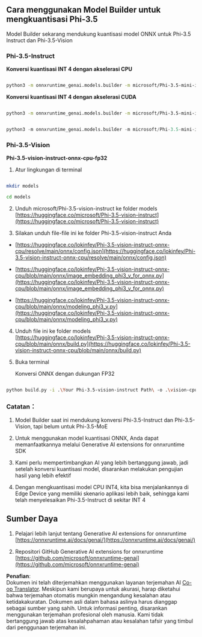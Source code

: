 <!--
CO_OP_TRANSLATOR_METADATA:
{
  "original_hash": "3bb9f5c926673593287eddc3741226cb",
  "translation_date": "2025-05-09T14:40:31+00:00",
  "source_file": "md/01.Introduction/04/UsingORTGenAIQuantifyingPhi.md",
  "language_code": "id"
}
-->
## **Cara menggunakan Model Builder untuk mengkuantisasi Phi-3.5**

Model Builder sekarang mendukung kuantisasi model ONNX untuk Phi-3.5 Instruct dan Phi-3.5-Vision

### **Phi-3.5-Instruct**

**Konversi kuantisasi INT 4 dengan akselerasi CPU**

```bash

python3 -m onnxruntime_genai.models.builder -m microsoft/Phi-3.5-mini-instruct  -o ./onnx-cpu -p int4 -e cpu -c ./Phi-3.5-mini-instruct

```

**Konversi kuantisasi INT 4 dengan akselerasi CUDA**

```bash

python3 -m onnxruntime_genai.models.builder -m microsoft/Phi-3.5-mini-instruct  -o ./onnx-cpu -p int4 -e cuda -c ./Phi-3.5-mini-instruct

```

```python

python3 -m onnxruntime_genai.models.builder -m microsoft/Phi-3.5-mini-instruct  -o ./onnx-cpu -p int4 -e cuda -c ./Phi-3.5-mini-instruct

```

### **Phi-3.5-Vision**

**Phi-3.5-vision-instruct-onnx-cpu-fp32**

1. Atur lingkungan di terminal

```bash

mkdir models

cd models 

```

2. Unduh microsoft/Phi-3.5-vision-instruct ke folder models  
[https://huggingface.co/microsoft/Phi-3.5-vision-instruct](https://huggingface.co/microsoft/Phi-3.5-vision-instruct)

3. Silakan unduh file-file ini ke folder Phi-3.5-vision-instruct Anda

- [https://huggingface.co/lokinfey/Phi-3.5-vision-instruct-onnx-cpu/resolve/main/onnx/config.json](https://huggingface.co/lokinfey/Phi-3.5-vision-instruct-onnx-cpu/resolve/main/onnx/config.json)

- [https://huggingface.co/lokinfey/Phi-3.5-vision-instruct-onnx-cpu/blob/main/onnx/image_embedding_phi3_v_for_onnx.py](https://huggingface.co/lokinfey/Phi-3.5-vision-instruct-onnx-cpu/blob/main/onnx/image_embedding_phi3_v_for_onnx.py)

- [https://huggingface.co/lokinfey/Phi-3.5-vision-instruct-onnx-cpu/blob/main/onnx/modeling_phi3_v.py](https://huggingface.co/lokinfey/Phi-3.5-vision-instruct-onnx-cpu/blob/main/onnx/modeling_phi3_v.py)

4. Unduh file ini ke folder models  
[https://huggingface.co/lokinfey/Phi-3.5-vision-instruct-onnx-cpu/blob/main/onnx/build.py](https://huggingface.co/lokinfey/Phi-3.5-vision-instruct-onnx-cpu/blob/main/onnx/build.py)

5. Buka terminal

    Konversi ONNX dengan dukungan FP32

```bash

python build.py -i .\Your Phi-3.5-vision-instruct Path\ -o .\vision-cpu-fp32 -p f32 -e cpu

```

### **Catatan：**

1. Model Builder saat ini mendukung konversi Phi-3.5-Instruct dan Phi-3.5-Vision, tapi belum untuk Phi-3.5-MoE

2. Untuk menggunakan model kuantisasi ONNX, Anda dapat memanfaatkannya melalui Generative AI extensions for onnxruntime SDK

3. Kami perlu mempertimbangkan AI yang lebih bertanggung jawab, jadi setelah konversi kuantisasi model, disarankan melakukan pengujian hasil yang lebih efektif

4. Dengan mengkuantisasi model CPU INT4, kita bisa menjalankannya di Edge Device yang memiliki skenario aplikasi lebih baik, sehingga kami telah menyelesaikan Phi-3.5-Instruct di sekitar INT 4

## **Sumber Daya**

1. Pelajari lebih lanjut tentang Generative AI extensions for onnxruntime [https://onnxruntime.ai/docs/genai/](https://onnxruntime.ai/docs/genai/)

2. Repositori GitHub Generative AI extensions for onnxruntime [https://github.com/microsoft/onnxruntime-genai](https://github.com/microsoft/onnxruntime-genai)

**Penafian**:  
Dokumen ini telah diterjemahkan menggunakan layanan terjemahan AI [Co-op Translator](https://github.com/Azure/co-op-translator). Meskipun kami berupaya untuk akurasi, harap diketahui bahwa terjemahan otomatis mungkin mengandung kesalahan atau ketidakakuratan. Dokumen asli dalam bahasa aslinya harus dianggap sebagai sumber yang sahih. Untuk informasi penting, disarankan menggunakan terjemahan profesional oleh manusia. Kami tidak bertanggung jawab atas kesalahpahaman atau kesalahan tafsir yang timbul dari penggunaan terjemahan ini.